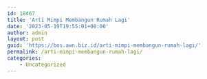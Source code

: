 ```yaml
---
id: 18467
title: 'Arti Mimpi Membangun Rumah Lagi'
date: '2023-05-19T19:55:01+00:00'
author: admin
layout: post
guid: 'https://bos.awn.biz.id/arti-mimpi-membangun-rumah-lagi/'
permalink: /arti-mimpi-membangun-rumah-lagi/
categories:
    - Uncategorized
---
```


